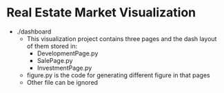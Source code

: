 # Real Estate Market Visualization
* ./dashboard
  * This visualization project contains three pages and the dash layout of them stored in: 
    * DevelopmentPage.py
    * SalePage.py 
    * InvestmentPage.py
  * figure.py is the code for generating different figure in that pages
  * Other file can be ignored